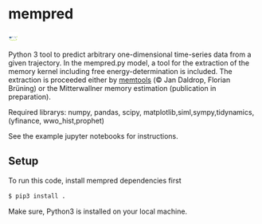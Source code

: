 # mempred

<img src="./example/logo.pdf" width="20" height="20">


Python 3 tool to predict arbitrary one-dimensional time-series data from a given trajectory. In the mempred.py model, a tool for the extraction of the memory kernel including free energy-determination is included. The extraction is proceeded either by [memtools](https://github.com/jandaldrop/memtools) (© Jan Daldrop, Florian Brüning) or the Mitterwallner memory estimation (publication in preparation).


Required librarys: numpy, pandas, scipy, matplotlib,siml,sympy,tidynamics, (yfinance, wwo_hist,prophet)

See the example jupyter notebooks for instructions.

## Setup

To run this code, install mempred dependencies first

```sh
$ pip3 install .
```

Make sure, Python3 is installed on your local machine.


